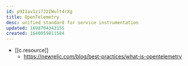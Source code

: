 ```yaml
---
id: p9IIav1zi7J2IWult4rXg
title: OpenTelemetry
desc: unified standard for service instrumentation
updated: 1698704342155
created: 1640059811584
---
```




- [[c.resource]] 
  - https://newrelic.com/blog/best-practices/what-is-opentelemetry
